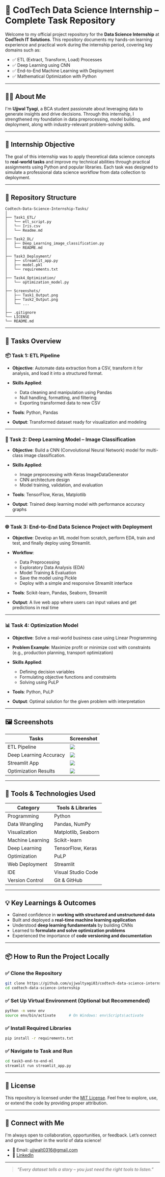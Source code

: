 # 🚀 CodTech Data Science Internship – Complete Task Repository

Welcome to my official project repository for the **Data Science Internship** at **CodTech IT Solutions**.
This repository documents my hands-on learning experience and practical work during the internship period, covering key domains such as:

* ✅ ETL (Extract, Transform, Load) Processes
* ✅ Deep Learning using CNN
* ✅ End-to-End Machine Learning with Deployment
* ✅ Mathematical Optimization with Python

---

## 👨‍💻 About Me

I'm **Ujjwal Tyagi**, a BCA student passionate about leveraging data to generate insights and drive decisions. Through this internship, I strengthened my foundation in data preprocessing, model building, and deployment, along with industry-relevant problem-solving skills.

---

## 🧠 Internship Objective

The goal of this internship was to apply theoretical data science concepts to **real-world tasks** and improve my technical abilities through practical assignments using Python and popular libraries. Each task was designed to simulate a professional data science workflow from data collection to deployment.

---

## 📁 Repository Structure

```plaintext
Codtech-Data-Science-Internship-Tasks/
│
├── Task1_ETL/
│   └── etl_script.py
│   └── Iris.csv
│   └── Readme.md
│
├── Task2_DL/
│   ├── Deep_Learning_image_classification.py
│   └── README.md 
│
├── Task3_Deployment/
│   ├── streamlit_app.py
│   ├── model.pkl
│   └── requirements.txt
│
├── Task4_Optimization/
│   └── optimization_model.py
│
├── Screenshots/
│   ├── Task1_Output.png
│   ├── Task2_Output.png
│   └── ...
│
├── .gitignore
└── LICENSE
└── README.md
```

---

## 📌 Tasks Overview

### 📦 Task 1: ETL Pipeline

* **Objective**: Automate data extraction from a CSV, transform it for analysis, and load it into a structured format.
* **Skills Applied**:

  * Data cleaning and manipulation using Pandas
  * Null handling, formatting, and filtering
  * Exporting transformed data to new CSV
* **Tools**: Python, Pandas
* **Output**: Transformed dataset ready for visualization and modeling

---

### 🤖 Task 2: Deep Learning Model – Image Classification

* **Objective**: Build a CNN (Convolutional Neural Network) model for multi-class image classification.
* **Skills Applied**:

  * Image preprocessing with Keras ImageDataGenerator
  * CNN architecture design
  * Model training, validation, and evaluation
* **Tools**: TensorFlow, Keras, Matplotlib
* **Output**: Trained deep learning model with performance accuracy graphs

---

### 🌐 Task 3: End-to-End Data Science Project with Deployment

* **Objective**: Develop an ML model from scratch, perform EDA, train and test, and finally deploy using Streamlit.
* **Workflow**:

  * Data Preprocessing
  * Exploratory Data Analysis (EDA)
  * Model Training & Evaluation
  * Save the model using Pickle
  * Deploy with a simple and responsive Streamlit interface
* **Tools**: Scikit-learn, Pandas, Seaborn, Streamlit
* **Output**: A live web app where users can input values and get predictions in real time

---

### 📊 Task 4: Optimization Model

* **Objective**: Solve a real-world business case using Linear Programming
* **Problem Example**: Maximize profit or minimize cost with constraints (e.g., production planning, transport optimization)
* **Skills Applied**:

  * Defining decision variables
  * Formulating objective functions and constraints
  * Solving using PuLP
* **Tools**: Python, PuLP
* **Output**: Optimal solution for the given problem with interpretation

---

## 🖼 Screenshots

| Tasks                  | Screenshot                           |
| ---------------------- | ------------------------------------ |
| ETL Pipeline           | ![](Screenshots/Task1_Output.png)    |
| Deep Learning Accuracy | ![](Screenshots/Task2_Output.png) |
| Streamlit App          | ![](Screenshots/task3_streamlit.png) |
| Optimization Results   | ![](Screenshots/task4_output.png)    |

---

## 🧰 Tools & Technologies Used

| Category         | Tools & Libraries   |
| ---------------- | ------------------- |
| Programming      | Python              |
| Data Wrangling   | Pandas, NumPy       |
| Visualization    | Matplotlib, Seaborn |
| Machine Learning | Scikit-learn        |
| Deep Learning    | TensorFlow, Keras   |
| Optimization     | PuLP                |
| Web Deployment   | Streamlit           |
| IDE              | Visual Studio Code  |
| Version Control  | Git & GitHub        |

---

## 💡 Key Learnings & Outcomes

* Gained confidence in **working with structured and unstructured data**
* Built and deployed a **real-time machine learning application**
* Understood **deep learning fundamentals** by building CNNs
* Learned to **formulate and solve optimization problems**
* Experienced the importance of **code versioning and documentation**

---

## 📦 How to Run the Project Locally

### ✅ Clone the Repository

```bash
git clone https://github.com/ujjwaltyagi03/codtech-data-science-internship.git
cd codtech-data-science-internship
```

### ✅ Set Up Virtual Environment (Optional but Recommended)

```bash
python -m venv env
source env/bin/activate      # On Windows: env\Scripts\activate
```

### ✅ Install Required Libraries

```bash
pip install -r requirements.txt
```

### ✅ Navigate to Task and Run

```bash
cd task3-end-to-end-ml
streamlit run streamlit_app.py
```

---

## 📜 License

This repository is licensed under the [MIT License](LICENSE).
Feel free to explore, use, or extend the code by providing proper attribution.

---

## 🤛 Connect with Me

I'm always open to collaboration, opportunities, or feedback.
Let’s connect and grow together in the world of data science!

* 📧 Email: [ujjwalt0316@gmail.com](mailto:ujjwalt0316@gmail.com)
* 💼 [LinkedIn](https://www.linkedin.com/in/ujjwal-tyagi0316)

---

> *“Every dataset tells a story – you just need the right tools to listen.”*
